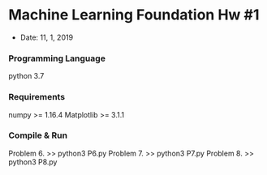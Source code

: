# Machine Learning Foundation Hw #1
- Date: 11, 1, 2019

### Programming Language
  python 3.7

### Requirements
  numpy >= 1.16.4
  Matplotlib >= 3.1.1

### Compile & Run
  Problem 6.     >> python3 P6.py
  Problem 7.     >> python3 P7.py
  Problem 8.     >> python3 P8.py
